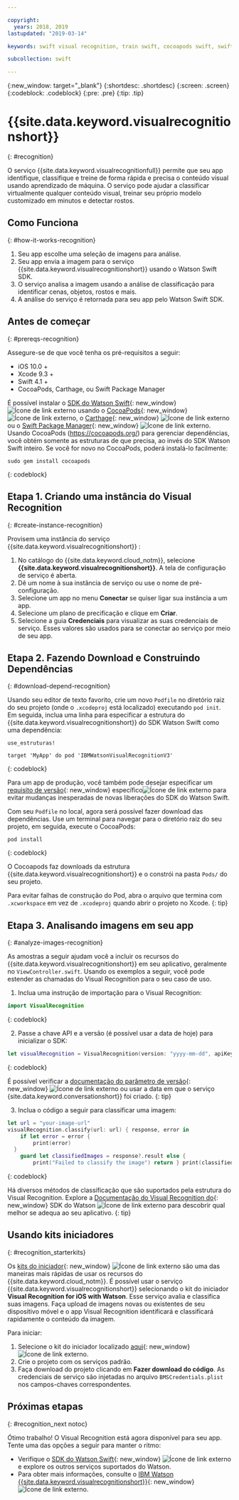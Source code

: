 ```yaml
---

copyright:
  years: 2018, 2019
lastupdated: "2019-03-14"

keywords: swift visual recognition, train swift, cocoapods swift, swift sdk install, starter kit watson swift, image swift classify, machine learning swift

subcollection: swift

---
```


{:new_window: target="_blank"}
{:shortdesc: .shortdesc}
{:screen: .screen}
{:codeblock: .codeblock}
{:pre: .pre}
{:tip: .tip}

# {{site.data.keyword.visualrecognitionshort}}
{: #recognition}

O serviço {{site.data.keyword.visualrecognitionfull}} permite que seu app identifique, classifique e treine de forma rápida e precisa o conteúdo visual usando aprendizado de máquina. O serviço pode ajudar a classificar virtualmente qualquer conteúdo visual, treinar seu próprio modelo customizado em minutos e detectar rostos.

## Como Funciona
{: #how-it-works-recognition}

1. Seu app escolhe uma seleção de imagens para análise.
2. Seu app envia a imagem para o serviço {{site.data.keyword.visualrecognitionshort}} usando o Watson Swift SDK.
3. O serviço analisa a imagem usando a análise de classificação para identificar cenas, objetos, rostos e mais.
4. A análise do serviço é retornada para seu app pelo Watson Swift SDK.

## Antes de começar
{: #prereqs-recognition}

Assegure-se de que você tenha os pré-requisitos a seguir:

* iOS 10.0 +
* Xcode 9.3 +
* Swift 4.1 +
* CocoaPods, Carthage, ou Swift Package Manager

É possível instalar o [SDK do Watson Swift](https://github.com/watson-developer-cloud/swift-sdk){: new_window} ![Ícone de link externo](../../icons/launch-glyph.svg "Ícone de link externo") usando o [CocoaPods](https://github.com/watson-developer-cloud/swift-sdk#cocoapods){: new_window} ![Ícone de link externo](../../icons/launch-glyph.svg "Ícone de link externo"), o [Carthage](https://github.com/watson-developer-cloud/swift-sdk#carthage){: new_window} ![Ícone de link externo](../../icons/launch-glyph.svg "Ícone de link externo") ou o [Swift Package Manager](https://github.com/watson-developer-cloud/swift-sdk#swift-package-manager){: new_window} ![Ícone de link externo](../../icons/launch-glyph.svg "Ícone de link externo"). Usando CocoaPods (https://cocoapods.org/) para gerenciar dependências, você obtém somente as estruturas de que precisa, ao invés do SDK Watson Swift inteiro. Se você for novo no CocoaPods, poderá instalá-lo facilmente:
```console
sudo gem install cocoapods
```
{: codeblock}

## Etapa 1. Criando uma instância do Visual Recognition
{: #create-instance-recognition}

Provisem uma instância do serviço  {{site.data.keyword.visualrecognitionshort}} :

1. No catálogo do {{site.data.keyword.cloud_notm}}, selecione **{{site.data.keyword.visualrecognitionshort}}**. A tela de configuração de serviço é aberta.
2. Dê um nome à sua instância de serviço ou use o nome de pré-configuração.
3. Selecione um app no menu **Conectar** se quiser ligar sua instância a um app.
4. Selecione um plano de precificação e clique em **Criar**.
5. Selecione a guia **Credenciais** para visualizar as suas credenciais de serviço. Esses valores são usados para se conectar ao serviço por meio de seu app.

## Etapa 2. Fazendo Download e Construindo Dependências
{: #download-depend-recognition}

Usando seu editor de texto favorito, crie um novo `Podfile` no diretório raiz do seu projeto (onde o `.xcodeproj` está localizado) executando `pod init`. Em seguida, inclua uma linha para especificar a estrutura do {{site.data.keyword.visualrecognitionshort}} do SDK Watson Swift como uma dependência:

```pod
use_estruturas!

target 'MyApp' do pod 'IBMWatsonVisualRecognitionV3'
```
{: codeblock}

Para um app de produção, você também pode desejar especificar um [requisito de versão](https://guides.cocoapods.org/using/the-podfile.html#specifying-pod-versions){: new_window} específico![Ícone de link externo](../../icons/launch-glyph.svg "Ícone de link externo") para evitar mudanças inesperadas de novas liberações do SDK do Watson Swift.

Com seu `Podfile` no local, agora será possível fazer download das dependências. Use um terminal para navegar para o diretório raiz do seu projeto, em seguida, execute o CocoaPods:

```console
pod install
```
{: codeblock}

O Cocoapods faz downloads da estrutura {{site.data.keyword.visualrecognitionshort}} e o constrói na pasta `Pods/` do seu projeto.

Para evitar falhas de construção do Pod, abra o arquivo que termina com `.xcworkspace` em vez de `.xcodeproj` quando abrir o projeto no Xcode.
{: tip}

## Etapa 3. Analisando imagens em seu app
{: #analyze-images-recognition}

As amostras a seguir ajudam você a incluir os recursos do {{site.data.keyword.visualrecognitionshort}}
em seu aplicativo, geralmente no `ViewController.swift`. Usando os exemplos a seguir,
você pode estender as chamadas do Visual Recognition para o seu caso de uso.

1. Inclua uma instrução de importação para o Visual Recognition:
  ```swift
  import VisualRecognition
  ```
  {: codeblock}

2. Passe a chave API e a versão (é possível usar a data de hoje) para inicializar o SDK:
  ```swift
  let visualRecognition = VisualRecognition(version: "yyyy-mm-dd", apiKey: "your-api-key")
  ```
  {: codeblock}

  É possível verificar a [documentação do parâmetro de versão](https://cloud.ibm.com/apidocs/visual-recognition#versioning){: new_window} ![Ícone de link externo](../../icons/launch-glyph.svg "Ícone de link externo") ou usar a data em que o serviço {site.data.keyword.conversationshort}} foi criado.
  {: tip}

3. Inclua o código a seguir para classificar uma imagem:
  ```swift
  let url = "your-image-url"
  visualRecognition.classify(url: url) { response, error in
      if let error = error {
          print(error)
    }
      guard let classifiedImages = response?.result else {
          print("Failed to classify the image") return } print(classifiedImages) }
  ```
  {: codeblock}

Há diversos métodos de classificação que são suportados pela estrutura do Visual Recognition. Explore a [Documentação do Visual Recognition do](https://watson-developer-cloud.github.io/swift-sdk/services/VisualRecognitionV3/index.html){: new_window} SDK do Watson ![Ícone de link externo](../../icons/launch-glyph.svg "Ícone de link externo") para descobrir qual melhor se adequa ao seu aplicativo.
{: tip}

## Usando kits iniciadores
{: #recognition_starterkits}

Os [kits do iniciador](https://cloud.ibm.com/developer/appledevelopment/starter-kits){: new_window} ![Ícone de link externo](../../icons/launch-glyph.svg "Ícone de link externo") são uma das maneiras mais rápidas de usar os recursos do {{site.data.keyword.cloud_notm}}. É possível usar o serviço {{site.data.keyword.visualrecognitionshort}} selecionando o kit do iniciador **Visual Recognition for iOS with Watson**. Esse serviço avalia e classifica suas imagens. Faça upload de imagens novas ou existentes de seu dispositivo móvel e o app Visual Recognition identificará e classificará rapidamente o conteúdo da imagem.

Para iniciar:
1. Selecione o kit do iniciador localizado [aqui](https://cloud.ibm.com/developer/appledevelopment/starter-kits/visual-recognition-for-ios-with-watson){: new_window} ![Ícone de link externo](../../icons/launch-glyph.svg "Ícone de link externo").
2. Crie o projeto com os serviços padrão.
3. Faça download do projeto clicando em **Fazer download do código**. As credenciais de serviço são injetadas no arquivo `BMSCredentials.plist` nos campos-chaves correspondentes.

## Próximas etapas
{: #recognition_next notoc}

Ótimo trabalho! O Visual Recognition está agora disponível para seu app. Tente uma das opções a seguir para manter o ritmo:
* Verifique o [SDK do Watson Swift](https://github.com/watson-developer-cloud/swift-sdk){: new_window} ![Ícone de link externo](../../icons/launch-glyph.svg "Ícone de link externo") e explore os outros serviços suportados do Watson.
* Para obter mais informações, consulte o [IBM Watson {{site.data.keyword.visualrecognitionshort}}](https://www.ibm.com/watson/services/visual-recognition/){: new_window} ![Ícone de link externo](../../icons/launch-glyph.svg "Ícone de link externo").
